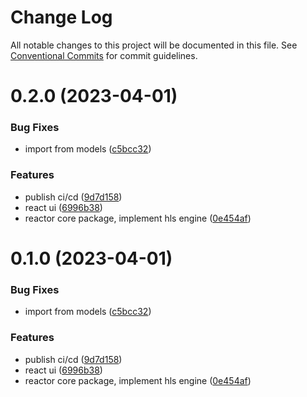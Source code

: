 # Change Log

All notable changes to this project will be documented in this file.
See [Conventional Commits](https://conventionalcommits.org) for commit guidelines.

# 0.2.0 (2023-04-01)

### Bug Fixes

- import from models ([c5bcc32](https://github.com/ndt080/darkvi-player/commit/c5bcc32bc19e2dcc4f5b274f24edbbff932cc78d))

### Features

- publish ci/cd ([9d7d158](https://github.com/ndt080/darkvi-player/commit/9d7d158325f022c7eb0a904ac3d6527436b68d44))
- react ui ([6996b38](https://github.com/ndt080/darkvi-player/commit/6996b38fca051860482895ba8c3a1c3c06fe0b03))
- reactor core package, implement hls engine ([0e454af](https://github.com/ndt080/darkvi-player/commit/0e454afeeecb5dd74abc275a1d489559ae5d104d))

# 0.1.0 (2023-04-01)

### Bug Fixes

- import from models ([c5bcc32](https://github.com/ndt080/darkvi-player/commit/c5bcc32bc19e2dcc4f5b274f24edbbff932cc78d))

### Features

- publish ci/cd ([9d7d158](https://github.com/ndt080/darkvi-player/commit/9d7d158325f022c7eb0a904ac3d6527436b68d44))
- react ui ([6996b38](https://github.com/ndt080/darkvi-player/commit/6996b38fca051860482895ba8c3a1c3c06fe0b03))
- reactor core package, implement hls engine ([0e454af](https://github.com/ndt080/darkvi-player/commit/0e454afeeecb5dd74abc275a1d489559ae5d104d))
